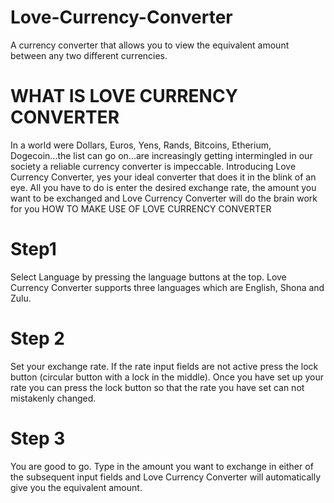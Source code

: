 # Love-Currency-Converter
A currency converter that allows you to view the equivalent amount between any two different currencies.
# WHAT IS LOVE CURRENCY CONVERTER
In a world were Dollars, Euros, Yens, Rands, Bitcoins, Etherium, Dogecoin...the list can go on...are increasingly getting intermingled in our society a reliable currency converter is impeccable.
Introducing Love Currency Converter, yes your ideal converter that does it in the blink of an eye. All you have to do is enter the desired exchange rate, the amount you want to be exchanged and Love Currency Converter will do the brain work for you
HOW TO MAKE USE OF LOVE CURRENCY CONVERTER

# Step1
Select Language by pressing the language buttons at the top. Love Currency Converter supports three languages which are English, Shona and Zulu. 

# Step 2 
Set your exchange rate. If the rate input fields are not active press the lock button (circular button with a lock in the middle). Once you have set up your rate you can press the lock button so that the rate you have set can not mistakenly changed.

# Step 3
You are good to go. Type in the amount you want to exchange in either of the subsequent input fields and Love Currency Converter will automatically give you the equivalent amount.  

